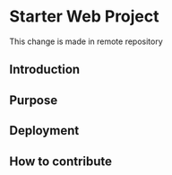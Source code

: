 # Starter Web Project
This change is made in remote repository
## Introduction

## Purpose

## Deployment

## How to contribute
